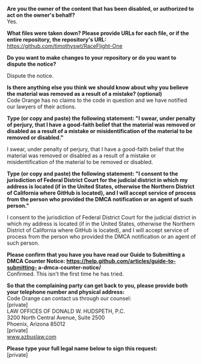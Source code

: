 **Are you the owner of the content that has been disabled, or authorized to
act on the owner's behalf?**  
Yes.

**What files were taken down? Please provide URLs for each file, or if the
entire repository, the repository's URL:**  
https://github.com/timothyswt/RaceFlight-One

**Do you want to make changes to your repository or do you want to dispute
the notice?**  

Dispute the notice.

**Is there anything else you think we should know about why you believe the
material was removed as a result of a mistake? (optional)**  
Code Orange has no claims to the code in question and we have notified our
lawyers of their actions.

**Type (or copy and paste) the following statement: "I swear, under penalty
of perjury, that I have a good-faith belief that the material was removed
or disabled as a result of a mistake or misidentification of the material
to be removed or disabled."**  

I swear, under penalty of perjury, that I have a good-faith belief that the
material was removed or disabled as a result of a mistake or
misidentification of the material to be removed or disabled.

**Type (or copy and paste) the following statement: "I consent to the
jurisdiction of Federal District Court for the judicial district in which
my address is located (if in the United States, otherwise the Northern
District of California where GitHub is located), and I will accept service
of process from the person who provided the DMCA notification or an agent
of such person."**  

I consent to the jurisdiction of Federal District Court for the judicial
district in which my address is located (if in the United States, otherwise
the Northern District of California where GitHub is located), and I will
accept service of process from the person who provided the DMCA
notification or an agent of such person.

**Please confirm that you have you have read our Guide to Submitting a DMCA
Counter Notice: https://help.github.com/articles/guide-to-submitting-
a-dmca-counter-notice/**  
Confirmed. This isn't the first time he has tried.

**So that the complaining party can get back to you, please provide both your
telephone number and physical address:**    
Code Orange can contact us through our counsel:  
[private]  
LAW OFFICES OF DONALD W. HUDSPETH, P.C.  
3200 North Central Avenue, Suite 2500  
Phoenix, Arizona 85012  
[private]  
www.azbuslaw.com   

**Please type your full legal name below to sign this request:**  
[private]

